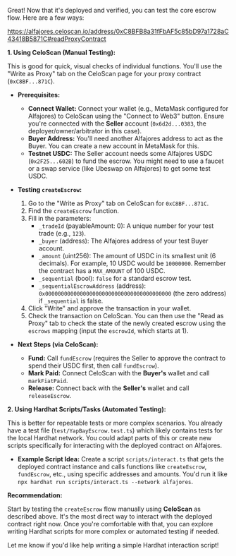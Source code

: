 Great! Now that it's deployed and verified, you can test the core escrow flow. Here are a few ways:

https://alfajores.celoscan.io/address/0xC8BFB8a31fFbAF5c85bD97a1728aC43418B5871C#readProxyContract

**1. Using CeloScan (Manual Testing):**

This is good for quick, visual checks of individual functions. You'll use the "Write as Proxy" tab on the CeloScan page for your proxy contract (`0xC8BF...871C`).

*   **Prerequisites:**
    *   **Connect Wallet:** Connect your wallet (e.g., MetaMask configured for Alfajores) to CeloScan using the "Connect to Web3" button. Ensure you're connected with the **Seller** account (`0x6d2d...0383`, the deployer/owner/arbitrator in this case).
    *   **Buyer Address:** You'll need another Alfajores address to act as the Buyer. You can create a new account in MetaMask for this.
    *   **Testnet USDC:** The Seller account needs some Alfajores USDC (`0x2F25...602B`) to fund the escrow. You might need to use a faucet or a swap service (like Ubeswap on Alfajores) to get some test USDC.

*   **Testing `createEscrow`:**
    1.  Go to the "Write as Proxy" tab on CeloScan for `0xC8BF...871C`.
    2.  Find the `createEscrow` function.
    3.  Fill in the parameters:
        *   `_tradeId` (payableAmount: 0): A unique number for your test trade (e.g., `123`).
        *   `_buyer` (address): The Alfajores address of your test Buyer account.
        *   `_amount` (uint256): The amount of USDC in its smallest unit (6 decimals). For example, 10 USDC would be `10000000`. Remember the contract has a `MAX_AMOUNT` of 100 USDC.
        *   `_sequential` (bool): `false` for a standard escrow test.
        *   `_sequentialEscrowAddress` (address): `0x0000000000000000000000000000000000000000` (the zero address) if `_sequential` is false.
    4.  Click "Write" and approve the transaction in your wallet.
    5.  Check the transaction on CeloScan. You can then use the "Read as Proxy" tab to check the state of the newly created escrow using the `escrows` mapping (input the `escrowId`, which starts at 1).

*   **Next Steps (via CeloScan):**
    *   **Fund:** Call `fundEscrow` (requires the Seller to approve the contract to spend their USDC first, then call `fundEscrow`).
    *   **Mark Paid:** Connect CeloScan with the **Buyer's** wallet and call `markFiatPaid`.
    *   **Release:** Connect back with the **Seller's** wallet and call `releaseEscrow`.

**2. Using Hardhat Scripts/Tasks (Automated Testing):**

This is better for repeatable tests or more complex scenarios. You already have a test file (`test/YapBayEscrow.test.ts`) which likely contains tests for the local Hardhat network. You could adapt parts of this or create new scripts specifically for interacting with the deployed contract on Alfajores.

*   **Example Script Idea:** Create a script `scripts/interact.ts` that gets the deployed contract instance and calls functions like `createEscrow`, `fundEscrow`, etc., using specific addresses and amounts. You'd run it like `npx hardhat run scripts/interact.ts --network alfajores`.

**Recommendation:**

Start by testing the `createEscrow` flow manually using **CeloScan** as described above. It's the most direct way to interact with the deployed contract right now. Once you're comfortable with that, you can explore writing Hardhat scripts for more complex or automated testing if needed.

Let me know if you'd like help writing a simple Hardhat interaction script!